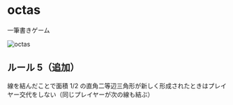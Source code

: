 # octas
一筆書きゲーム

![octas](https://pbs.twimg.com/media/Cd1Mqb2VAAETHO4.png:orig)

## ルール 5（追加）
線を結んだことで面積 1/2 の直角二等辺三角形が新しく形成されたときはプレイヤー交代をしない（同じプレイヤーが次の線も結ぶ）
